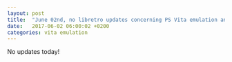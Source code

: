 ```yaml
---
layout: post
title:  "June 02nd, no libretro updates concerning PS Vita emulation and emulators"
date:   2017-06-02 06:00:02 +0200
categories: vita emulation
---
```


No updates today!
